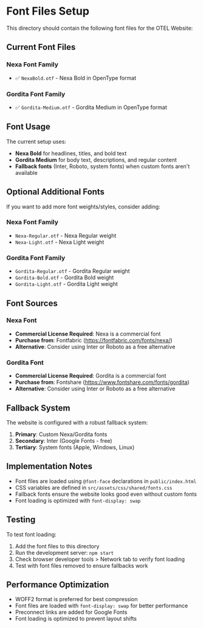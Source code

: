# Font Files Setup

This directory should contain the following font files for the OTEL Website:

## Current Font Files

### Nexa Font Family
- ✅ `NexaBold.otf` - Nexa Bold in OpenType format

### Gordita Font Family
- ✅ `Gordita-Medium.otf` - Gordita Medium in OpenType format

## Font Usage

The current setup uses:
- **Nexa Bold** for headlines, titles, and bold text
- **Gordita Medium** for body text, descriptions, and regular content
- **Fallback fonts** (Inter, Roboto, system fonts) when custom fonts aren't available

## Optional Additional Fonts

If you want to add more font weights/styles, consider adding:

### Nexa Font Family
- `Nexa-Regular.otf` - Nexa Regular weight
- `Nexa-Light.otf` - Nexa Light weight

### Gordita Font Family
- `Gordita-Regular.otf` - Gordita Regular weight
- `Gordita-Bold.otf` - Gordita Bold weight
- `Gordita-Light.otf` - Gordita Light weight

## Font Sources

### Nexa Font

- **Commercial License Required**: Nexa is a commercial font
- **Purchase from**: Fontfabric (https://fontfabric.com/fonts/nexa/)
- **Alternative**: Consider using Inter or Roboto as a free alternative

### Gordita Font

- **Commercial License Required**: Gordita is a commercial font
- **Purchase from**: Fontshare (https://www.fontshare.com/fonts/gordita)
- **Alternative**: Consider using Inter or Roboto as a free alternative

## Fallback System

The website is configured with a robust fallback system:

1. **Primary**: Custom Nexa/Gordita fonts
2. **Secondary**: Inter (Google Fonts - free)
3. **Tertiary**: System fonts (Apple, Windows, Linux)

## Implementation Notes

- Font files are loaded using `@font-face` declarations in `public/index.html`
- CSS variables are defined in `src/assets/css/shared/fonts.css`
- Fallback fonts ensure the website looks good even without custom fonts
- Font loading is optimized with `font-display: swap`

## Testing

To test font loading:

1. Add the font files to this directory
2. Run the development server: `npm start`
3. Check browser developer tools > Network tab to verify font loading
4. Test with font files removed to ensure fallbacks work

## Performance Optimization

- WOFF2 format is preferred for best compression
- Font files are loaded with `font-display: swap` for better performance
- Preconnect links are added for Google Fonts
- Font loading is optimized to prevent layout shifts

